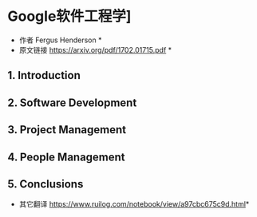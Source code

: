 # Google软件工程学]
* 作者 Fergus Henderson *
* 原文链接 https://arxiv.org/pdf/1702.01715.pdf *

## 1. Introduction

## 2. Software Development

## 3. Project Management

## 4. People Management

## 5. Conclusions

* 其它翻译 https://www.ruilog.com/notebook/view/a97cbc675c9d.html*
